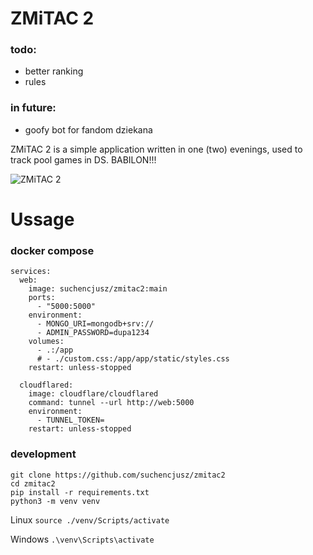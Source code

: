 # ZMiTAC 2

### todo:
- better ranking
- rules

### in future:
- goofy bot for fandom dziekana

ZMiTAC 2 is a simple application written in one (two) evenings, used to track pool games in DS. BABILON!!!

![ZMiTAC 2](https://raw.githubusercontent.com/suchencjusz/zmitac2/refs/heads/main/image.png)

# Ussage

### docker compose

```
services:
  web:
    image: suchencjusz/zmitac2:main
    ports:
      - "5000:5000"
    environment:
      - MONGO_URI=mongodb+srv://
      - ADMIN_PASSWORD=dupa1234
    volumes:
      - .:/app
      # - ./custom.css:/app/app/static/styles.css
    restart: unless-stopped

  cloudflared:
    image: cloudflare/cloudflared
    command: tunnel --url http://web:5000
    environment:
      - TUNNEL_TOKEN=
    restart: unless-stopped
```

### development

```
git clone https://github.com/suchencjusz/zmitac2
cd zmitac2
pip install -r requirements.txt
python3 -m venv venv
```

Linux
```source ./venv/Scripts/activate```

Windows
```.\venv\Scripts\activate```



